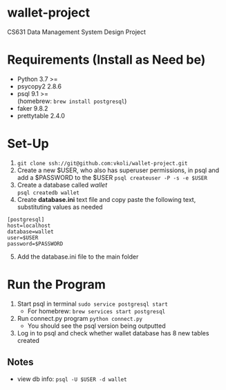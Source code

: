 # wallet-project
CS631 Data Management System Design Project  
   
# Requirements (Install as Need be) 
- Python 3.7 >= 
- psycopy2 2.8.6
- psql 9.1 >=  
(homebrew: `brew install postgresql`)  
- faker 9.8.2
- prettytable 2.4.0

# Set-Up  
1. `git clone ssh://git@github.com:vkoli/wallet-project.git`
2. Create a new $USER, who also has superuser permissions, in psql and add a $PASSWORD to the $USER
  `psql createuser -P -s -e $USER`
3. Create a database called *wallet*  
  `psql createdb wallet`
4. Create **database.ini** text file and copy paste the following text, substituting values as needed  
  ```  
  [postgresql]  
  host=localhost  
  database=wallet  
  user=$USER
  password=$PASSWORD
  ```
5. Add the database.ini file to the main folder  

# Run the Program
1. Start psql in terminal `sudo service postgresql start`  
    - For homebrew: `brew services start postgresql`
2. Run connect.py program `python connect.py`  
    - You should see the psql version being outputted
3. Log in to psql and check whether wallet database has 8 new tables created 

## Notes
- view db info: `psql -U $USER -d wallet`
